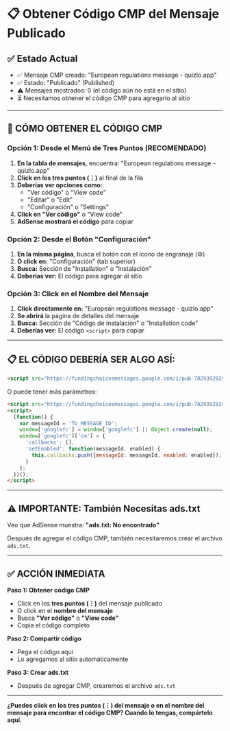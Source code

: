 # 📋 Obtener Código CMP del Mensaje Publicado

## ✅ Estado Actual

- ✅ Mensaje CMP creado: "European regulations message - quizlo.app"
- ✅ Estado: "Publicado" (Published)
- ⚠️ Mensajes mostrados: 0 (el código aún no está en el sitio)
- ⏳ Necesitamos obtener el código CMP para agregarlo al sitio

---

## 🎯 CÓMO OBTENER EL CÓDIGO CMP

### Opción 1: Desde el Menú de Tres Puntos (RECOMENDADO)

1. **En la tabla de mensajes**, encuentra: "European regulations message - quizlo.app"
2. **Click en los tres puntos (⋮)** al final de la fila
3. **Deberías ver opciones como:**
   - "Ver código" o "View code"
   - "Editar" o "Edit"
   - "Configuración" o "Settings"
4. **Click en "Ver código"** o "View code"
5. **AdSense mostrará el código** para copiar

### Opción 2: Desde el Botón "Configuración"

1. **En la misma página**, busca el botón con el ícono de engranaje (⚙️)
2. **O click en:** "Configuración" (tab superior)
3. **Busca:** Sección de "Installation" o "Instalación"
4. **Deberías ver:** El código para agregar al sitio

### Opción 3: Click en el Nombre del Mensaje

1. **Click directamente en:** "European regulations message - quizlo.app"
2. **Se abrirá** la página de detalles del mensaje
3. **Busca:** Sección de "Código de instalación" o "Installation code"
4. **Deberías ver:** El código `<script>` para copiar

---

## 📋 EL CÓDIGO DEBERÍA SER ALGO ASÍ:

```html
<script src="https://fundingchoicesmessages.google.com/i/pub-7829392929574421?ers=1" async></script>
```

O puede tener más parámetros:
```html
<script src="https://fundingchoicesmessages.google.com/i/pub-7829392929574421?ers=1" async></script>
<script>
  (function() {
    var messageId = 'TU_MESSAGE_ID';
    window['googlefc'] = window['googlefc'] || Object.create(null);
    window['googlefc']['cm'] = {
      'callbacks': [],
      'setEnabled': function(messageId, enabled) {
        this.callbacks.push({messageId: messageId, enabled: enabled});
      }
    };
  })();
</script>
```

---

## ⚠️ IMPORTANTE: También Necesitas ads.txt

Veo que AdSense muestra: **"ads.txt: No encontrado"**

Después de agregar el código CMP, también necesitaremos crear el archivo `ads.txt`.

---

## ✅ ACCIÓN INMEDIATA

**Paso 1: Obtener código CMP**
- Click en los **tres puntos (⋮)** del mensaje publicado
- O click en el **nombre del mensaje**
- Busca **"Ver código"** o **"View code"**
- Copia el código completo

**Paso 2: Compartir código**
- Pega el código aquí
- Lo agregamos al sitio automáticamente

**Paso 3: Crear ads.txt**
- Después de agregar CMP, crearemos el archivo `ads.txt`

---

**¿Puedes click en los tres puntos (⋮) del mensaje o en el nombre del mensaje para encontrar el código CMP? Cuando lo tengas, compártelo aquí.**



